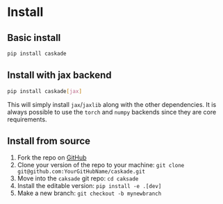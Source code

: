 # Install

## Basic install

``` bash
pip install caskade
```

## Install with jax backend

```bash
pip install caskade[jax]
```

This will simply install `jax`/`jaxlib` along with the other dependencies. It is
always possible to use the `torch` and `numpy` backends since they are core
requirements.

## Install from source

1. Fork the repo on [GitHub](https://github.com/ConnorStoneAstro/caskade)
1. Clone your version of the repo to your machine: `git clone git@github.com:YourGitHubName/caskade.git`
1. Move into the `caksade` git repo: `cd caksade`
1. Install the editable version: `pip install -e .[dev]`
1. Make a new branch: `git checkout -b mynewbranch`